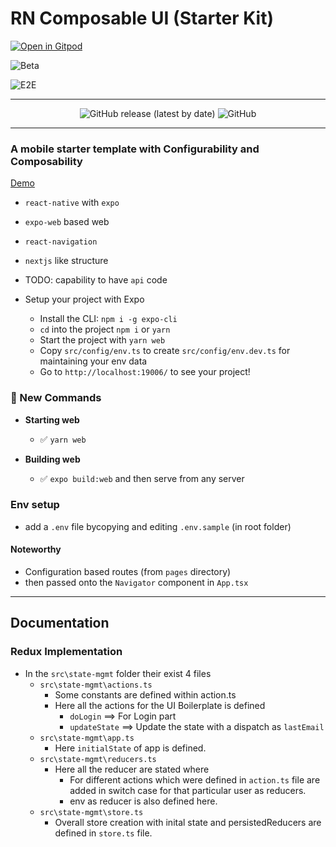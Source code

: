 # RN Composable UI (Starter Kit)

[![Open in Gitpod](https://gitpod.io/button/open-in-gitpod.svg)](https://gitpod.io/#https://github.com/applerdotxyz/rn-composable-ui)


![Beta](https://github.com/applerdotxyz/rn-composable-ui/workflows/Beta/badge.svg)

![E2E](https://github.com/applerdotxyz/rn-composable-ui/workflows/E2E/badge.svg)

--- 
<p align="center">
  
  <img alt="GitHub release (latest by date)" src="https://img.shields.io/github/v/release/applerdotxyz/rn-composable-ui">

  <img alt="GitHub" src="https://img.shields.io/github/license/applerdotxyz/rn-composable-ui">
</p>

---



### A mobile starter template with Configurability and Composability

[Demo](https://rn-composable-ui.applerdotxyz.vercel.app/)
- `react-native` with `expo`
- `expo-web` based web
- `react-navigation`
- `nextjs` like structure
- TODO: capability to have `api` code

- Setup your project with Expo
  - Install the CLI: `npm i -g expo-cli`
  - `cd` into the project `npm i` or `yarn`
  - Start the project with `yarn web`
  - Copy `src/config/env.ts` to create `src/config/env.dev.ts` for maintaining your env data
  - Go to `http://localhost:19006/` to see your project!

### 🏁 New Commands

- **Starting web**

  - ✅ `yarn web`

- **Building web**

  - ✅ `expo build:web` and then serve from any server


### Env setup
- add a `.env` file bycopying and editing `.env.sample` (in root folder)

#### Noteworthy

- Configuration based routes (from `pages` directory)
- then passed onto the `Navigator` component in `App.tsx`
<hr>

## Documentation
### Redux Implementation
- In the `src\state-mgmt` folder their exist 4 files
    - `src\state-mgmt\actions.ts`
        - Some constants are defined within action.ts
        - Here all the actions for the UI Boilerplate is defined
          - `doLogin` ==> For Login part
          - `updateState` ==> Update the state with a dispatch as `lastEmail`
    - `src\state-mgmt\app.ts`
        - Here `initialState` of app is defined.
    - `src\state-mgmt\reducers.ts`
        - Here all the reducer are stated where
          - For different actions which were defined in `action.ts` file are added in switch case for that particular user as reducers.
          - env as reducer is also defined here.
    - `src\state-mgmt\store.ts`
        - Overall store creation with inital state and persistedReducers are defined in `store.ts` file.
